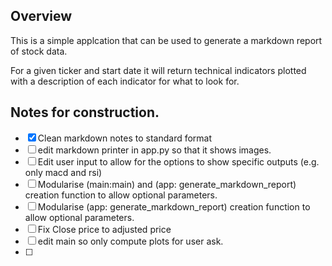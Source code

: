 ## Overview

This is a simple applcation that can be used to generate a markdown report of stock data.

For a given ticker and start date it will return technical indicators plotted with a description of each indicator for what to look for.

## Notes for construction.

- [X] Clean markdown notes to standard format
- [ ] edit markdown printer in app.py so that it shows images.
- [ ] Edit user input to allow for the options to show specific outputs (e.g. only macd and rsi)
- [ ] Modularise (main:main) and (app: generate_markdown_report) creation function to allow optional parameters.
- [ ] Modularise (app: generate_markdown_report) creation function to allow optional parameters.
- [ ] Fix Close price to adjusted price
- [ ] edit main so only compute plots for user ask.
- [ ] 
